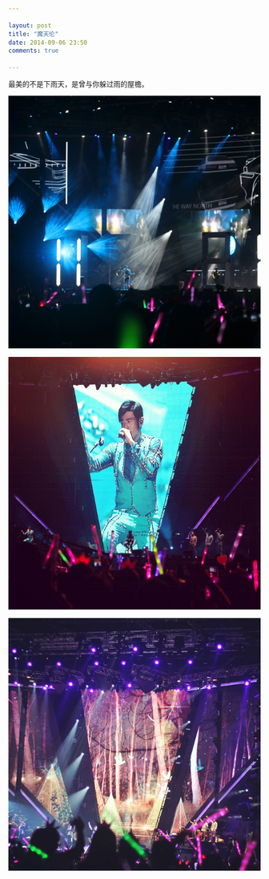 ```yaml
---

layout: post
title: "魔天伦"
date: 2014-09-06 23:50
comments: true

---
```

最美的不是下雨天，是曾与你躲过雨的屋檐。

![Motianlun](/media/pic/motianlun01.jpg)

![Motianlun](/media/pic/motianlun02.jpg)

![Motianlun](/media/pic/motianlun03.jpg)